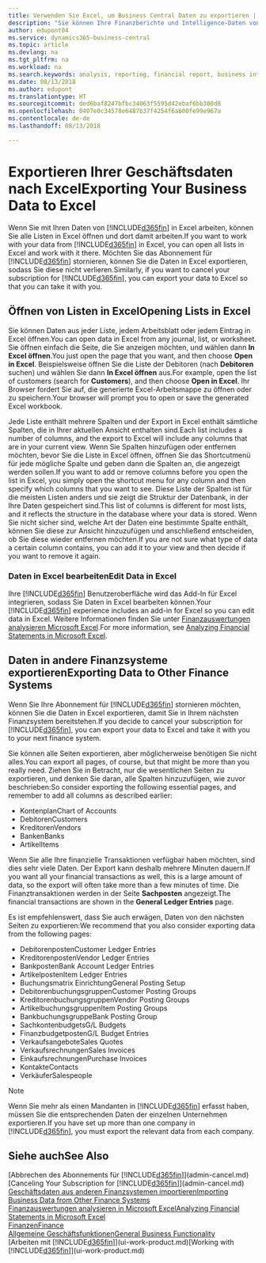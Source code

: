 ```yaml
---
title: Verwenden Sie Excel, um Business Central Daten zu exportieren | Microsoft Docs
description: "Sie können Ihre Finanzberichte und Intelligence-Daten von Business Central in Excel exportieren, oder Ihre Financials Daten in Excel öffnen."
author: edupont04
ms.service: dynamics365-business-central
ms.topic: article
ms.devlang: na
ms.tgt_pltfrm: na
ms.workload: na
ms.search.keywords: analysis, reporting, financial report, business intelligence, BI, Excel
ms.date: 08/13/2018
ms.author: edupont
ms.translationtype: HT
ms.sourcegitcommit: ded6baf8247bfbc34063f5595d42ebaf6bb300d8
ms.openlocfilehash: 0407e0c34578e6487b37f4254f6a600fe99e967a
ms.contentlocale: de-de
ms.lasthandoff: 08/13/2018

---
```

# <a name="exporting-your-business-data-to-excel"></a><span data-ttu-id="d82f4-103">Exportieren Ihrer Geschäftsdaten nach Excel</span><span class="sxs-lookup"><span data-stu-id="d82f4-103">Exporting Your Business Data to Excel</span></span>
<span data-ttu-id="d82f4-104">Wenn Sie mit Ihren Daten von [!INCLUDE[d365fin](includes/d365fin_md.md)] in Excel arbeiten, können Sie alle Listen in Excel öffnen und dort damit arbeiten.</span><span class="sxs-lookup"><span data-stu-id="d82f4-104">If you want to work with your data from [!INCLUDE[d365fin](includes/d365fin_md.md)] in Excel, you can open all lists in Excel and work with it there.</span></span> <span data-ttu-id="d82f4-105">Möchten Sie das Abonnement für [!INCLUDE[d365fin](includes/d365fin_md.md)] stornieren, können Sie die Daten in Excel exportieren, sodass Sie diese nicht verlieren.</span><span class="sxs-lookup"><span data-stu-id="d82f4-105">Similarly, if you want to cancel your subscription for [!INCLUDE[d365fin](includes/d365fin_md.md)], you can export your data to Excel so that you can take it with you.</span></span>

## <a name="opening-lists-in-excel"></a><span data-ttu-id="d82f4-106">Öffnen von Listen in Excel</span><span class="sxs-lookup"><span data-stu-id="d82f4-106">Opening Lists in Excel</span></span>
<span data-ttu-id="d82f4-107">Sie können Daten aus jeder Liste, jedem Arbeitsblatt oder jedem Eintrag in Excel öffnen.</span><span class="sxs-lookup"><span data-stu-id="d82f4-107">You can open data in Excel from any journal, list, or worksheet.</span></span> <span data-ttu-id="d82f4-108">Sie öffnen einfach die Seite, die Sie anzeigen möchten, und wählen dann **In Excel öffnen**.</span><span class="sxs-lookup"><span data-stu-id="d82f4-108">You just open the page that you want, and then choose **Open in Excel**.</span></span> <span data-ttu-id="d82f4-109">Beispielsweise öffnen Sie die Liste der Debitoren (nach **Debitoren** suchen) und wählen Sie dann **In Excel öffnen** aus.</span><span class="sxs-lookup"><span data-stu-id="d82f4-109">For example, open the list of customers (search for **Customers**), and then choose **Open in Excel**.</span></span> <span data-ttu-id="d82f4-110">Ihr Browser fordert Sie auf, die generierte Excel-Arbeitsmappe zu öffnen oder zu speichern.</span><span class="sxs-lookup"><span data-stu-id="d82f4-110">Your browser will prompt you to open or save the generated Excel workbook.</span></span>  

<span data-ttu-id="d82f4-111">Jede Liste enthält mehrere Spalten und der Export in Excel enthält sämtliche Spalten, die in Ihrer aktuellen Ansicht enthalten sind.</span><span class="sxs-lookup"><span data-stu-id="d82f4-111">Each list includes a number of columns, and the export to Excel will include any columns that are in your current view.</span></span> <span data-ttu-id="d82f4-112">Wenn Sie Spalten hinzufügen oder entfernen möchten, bevor Sie die Liste in Excel öffnen, öffnen Sie das Shortcutmenü für jede mögliche Spalte und geben dann die Spalten an, die angezeigt werden sollen.</span><span class="sxs-lookup"><span data-stu-id="d82f4-112">If you want to add or remove columns before you open the list in Excel, you simply open the shortcut menu for any column and then specify which columns that you want to see.</span></span> <span data-ttu-id="d82f4-113">Diese Liste der Spalten ist für die meisten Listen anders und sie zeigt die Struktur der Datenbank, in der Ihre Daten gespeichert sind.</span><span class="sxs-lookup"><span data-stu-id="d82f4-113">This list of columns is different for most lists, and it reflects the structure in the database where your data is stored.</span></span> <span data-ttu-id="d82f4-114">Wenn Sie nicht sicher sind, welche Art der Daten eine bestimmte Spalte enthält, können Sie diese zur Ansicht hinzuzufügen und anschließend entscheiden, ob Sie diese wieder entfernen möchten.</span><span class="sxs-lookup"><span data-stu-id="d82f4-114">If you are not sure what type of data a certain column contains, you can add it to your view and then decide if you want to remove it again.</span></span>  

### <a name="edit-data-in-excel"></a><span data-ttu-id="d82f4-115">Daten in Excel bearbeiten</span><span class="sxs-lookup"><span data-stu-id="d82f4-115">Edit Data in Excel</span></span>
<span data-ttu-id="d82f4-116">Ihre [!INCLUDE[d365fin](includes/d365fin_md.md)] Benutzeroberfläche wird das Add-In für Excel integrieren, sodass Sie Daten in Excel bearbeiten können.</span><span class="sxs-lookup"><span data-stu-id="d82f4-116">Your [!INCLUDE[d365fin](includes/d365fin_md.md)] experience includes an add-in for Excel so you can edit data in Excel.</span></span> <span data-ttu-id="d82f4-117">Weitere Informationen finden Sie unter [Finanzauswertungen analysieren Microsoft Excel](finance-analyze-excel.md).</span><span class="sxs-lookup"><span data-stu-id="d82f4-117">For more information, see [Analyzing Financial Statements in Microsoft Excel](finance-analyze-excel.md).</span></span>  

## <a name="exporting-data-to-other-finance-systems"></a><span data-ttu-id="d82f4-118">Daten in andere Finanzsysteme exportieren</span><span class="sxs-lookup"><span data-stu-id="d82f4-118">Exporting Data to Other Finance Systems</span></span>
<span data-ttu-id="d82f4-119">Wenn Sie Ihre Abonnement für [!INCLUDE[d365fin](includes/d365fin_md.md)] stornieren möchten, können Sie die Daten in Excel exportieren, damit Sie in Ihrem nächsten Finanzsystem bereitstehen.</span><span class="sxs-lookup"><span data-stu-id="d82f4-119">If you decide to cancel your subscription for [!INCLUDE[d365fin](includes/d365fin_md.md)], you can export your data to Excel and take it with you to your next finance system.</span></span>  

<span data-ttu-id="d82f4-120">Sie können alle Seiten exportieren, aber möglicherweise benötigen Sie nicht alles.</span><span class="sxs-lookup"><span data-stu-id="d82f4-120">You can export all pages, of course, but that might be more than you really need.</span></span> <span data-ttu-id="d82f4-121">Ziehen Sie in Betracht, nur die wesentlichen Seiten zu exportieren, und denken Sie daran, alle Spalten hinzuzufügen, wie zuvor beschrieben:</span><span class="sxs-lookup"><span data-stu-id="d82f4-121">So consider exporting the following essential pages, and remember to add all columns as described earlier:</span></span>  

* <span data-ttu-id="d82f4-122">Kontenplan</span><span class="sxs-lookup"><span data-stu-id="d82f4-122">Chart of Accounts</span></span>  
* <span data-ttu-id="d82f4-123">Debitoren</span><span class="sxs-lookup"><span data-stu-id="d82f4-123">Customers</span></span>  
* <span data-ttu-id="d82f4-124">Kreditoren</span><span class="sxs-lookup"><span data-stu-id="d82f4-124">Vendors</span></span>  
* <span data-ttu-id="d82f4-125">Banken</span><span class="sxs-lookup"><span data-stu-id="d82f4-125">Banks</span></span>  
* <span data-ttu-id="d82f4-126">Artikel</span><span class="sxs-lookup"><span data-stu-id="d82f4-126">Items</span></span>  

<span data-ttu-id="d82f4-127">Wenn Sie alle Ihre finanzielle Transaktionen verfügbar haben möchten, sind dies sehr viele Daten. Der Export kann deshalb mehrere Minuten dauern.</span><span class="sxs-lookup"><span data-stu-id="d82f4-127">If you want all your financial transactions as well, this is a large amount of data, so the export will often take more than a few minutes of time.</span></span> <span data-ttu-id="d82f4-128">Die Finanztransaktionen werden in der Seite **Sachposten** angezeigt.</span><span class="sxs-lookup"><span data-stu-id="d82f4-128">The financial transactions are shown in the **General Ledger Entries** page.</span></span>  

<span data-ttu-id="d82f4-129">Es ist empfehlenswert, dass Sie auch erwägen, Daten von den nächsten Seiten zu exportieren:</span><span class="sxs-lookup"><span data-stu-id="d82f4-129">We recommend that you also consider exporting data from the following pages:</span></span>  

* <span data-ttu-id="d82f4-130">Debitorenposten</span><span class="sxs-lookup"><span data-stu-id="d82f4-130">Customer Ledger Entries</span></span>  
* <span data-ttu-id="d82f4-131">Kreditorenposten</span><span class="sxs-lookup"><span data-stu-id="d82f4-131">Vendor Ledger Entries</span></span>  
* <span data-ttu-id="d82f4-132">Bankposten</span><span class="sxs-lookup"><span data-stu-id="d82f4-132">Bank Account Ledger Entries</span></span>  
* <span data-ttu-id="d82f4-133">Artikelposten</span><span class="sxs-lookup"><span data-stu-id="d82f4-133">Item Ledger Entries</span></span>  
* <span data-ttu-id="d82f4-134">Buchungsmatrix Einrichtung</span><span class="sxs-lookup"><span data-stu-id="d82f4-134">General Posting Setup</span></span>  
* <span data-ttu-id="d82f4-135">Debitorenbuchungsgruppen</span><span class="sxs-lookup"><span data-stu-id="d82f4-135">Customer Posting Groups</span></span>  
* <span data-ttu-id="d82f4-136">Kreditorenbuchungsgruppen</span><span class="sxs-lookup"><span data-stu-id="d82f4-136">Vendor Posting Groups</span></span>  
* <span data-ttu-id="d82f4-137">Artikelbuchungsgruppen</span><span class="sxs-lookup"><span data-stu-id="d82f4-137">Item Posting Groups</span></span>  
* <span data-ttu-id="d82f4-138">Bankbuchungsgruppe</span><span class="sxs-lookup"><span data-stu-id="d82f4-138">Bank Posting Group</span></span>  
* <span data-ttu-id="d82f4-139">Sachkontenbudgets</span><span class="sxs-lookup"><span data-stu-id="d82f4-139">G/L Budgets</span></span>  
* <span data-ttu-id="d82f4-140">Finanzbudgetposten</span><span class="sxs-lookup"><span data-stu-id="d82f4-140">G/L Budget Entries</span></span>  
* <span data-ttu-id="d82f4-141">Verkaufsangebote</span><span class="sxs-lookup"><span data-stu-id="d82f4-141">Sales Quotes</span></span>  
* <span data-ttu-id="d82f4-142">Verkaufsrechnungen</span><span class="sxs-lookup"><span data-stu-id="d82f4-142">Sales Invoices</span></span>  
* <span data-ttu-id="d82f4-143">Einkaufsrechnungen</span><span class="sxs-lookup"><span data-stu-id="d82f4-143">Purchase Invoices</span></span>  
* <span data-ttu-id="d82f4-144">Kontakte</span><span class="sxs-lookup"><span data-stu-id="d82f4-144">Contacts</span></span>  
* <span data-ttu-id="d82f4-145">Verkäufer</span><span class="sxs-lookup"><span data-stu-id="d82f4-145">Salespeople</span></span>  

> [!NOTE]  
>   <span data-ttu-id="d82f4-146">Wenn Sie mehr als einen Mandanten in [!INCLUDE[d365fin](includes/d365fin_md.md)] erfasst haben, müssen Sie die entsprechenden Daten der einzelnen Unternehmen exportieren.</span><span class="sxs-lookup"><span data-stu-id="d82f4-146">If you have set up more than one company in [!INCLUDE[d365fin](includes/d365fin_md.md)], you must export the relevant data from each company.</span></span>

## <a name="see-also"></a><span data-ttu-id="d82f4-147">Siehe auch</span><span class="sxs-lookup"><span data-stu-id="d82f4-147">See Also</span></span>
<span data-ttu-id="d82f4-148">[Abbrechen des Abonnements für [!INCLUDE[d365fin](includes/d365fin_md.md)]](admin-cancel.md)</span><span class="sxs-lookup"><span data-stu-id="d82f4-148">[Canceling Your Subscription for [!INCLUDE[d365fin](includes/d365fin_md.md)]](admin-cancel.md)</span></span>  
[<span data-ttu-id="d82f4-149">Geschäftsdaten aus anderen Finanzsystemen importieren</span><span class="sxs-lookup"><span data-stu-id="d82f4-149">Importing Business Data from Other Finance Systems</span></span>](across-import-data-configuration-packages.md)  
[<span data-ttu-id="d82f4-150">Finanzauswertungen analysieren in Microsoft Excel</span><span class="sxs-lookup"><span data-stu-id="d82f4-150">Analyzing Financial Statements in Microsoft Excel</span></span>](finance-analyze-excel.md)  
[<span data-ttu-id="d82f4-151">Finanzen</span><span class="sxs-lookup"><span data-stu-id="d82f4-151">Finance</span></span>](finance.md)  
[<span data-ttu-id="d82f4-152">Allgemeine Geschäftsfunktionen</span><span class="sxs-lookup"><span data-stu-id="d82f4-152">General Business Functionality</span></span>](ui-across-business-areas.md)  
<span data-ttu-id="d82f4-153">[Arbeiten mit [!INCLUDE[d365fin](includes/d365fin_md.md)]](ui-work-product.md)</span><span class="sxs-lookup"><span data-stu-id="d82f4-153">[Working with [!INCLUDE[d365fin](includes/d365fin_md.md)]](ui-work-product.md)</span></span>  

